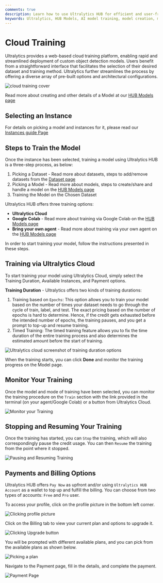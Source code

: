 ```yaml
---
comments: true
description: Learn how to use Ultralytics HUB for efficient and user-friendly AI model training in the cloud. Follow our detailed guide for easy model creation, training, evaluation, and deployment.
keywords: Ultralytics, HUB Models, AI model training, model creation, model training, model evaluation, model deployment
---
```


# Cloud Training

Ultralytics provides a web-based cloud training platform, enabling rapid and streamlined deployment of custom object detection models. Users benefit from a straightforward interface that facilitates the selection of their desired dataset and training method. Ultralytics further streamlines the process by offering a diverse array of pre-built options and architectural configurations.

![cloud training cover](https://github.com/ultralytics/ultralytics/assets/19519529/cbfdb3b8-ad35-44a6-afe6-61ec0b8e8b8d)

Read more about creating and other details of a Model at our [HUB Models page](models.md)

## Selecting an Instance

For details on picking a model and instances for it, please read our [Instances guide Page](models.md)

## Steps to Train the Model

Once the instance has been selected, training a model using Ultralytics HUB is a three-step process, as below:

1. Picking a Dataset - Read more about datasets, steps to add/remove datasets from the [Dataset page](datasets.md)
2. Picking a Model - Read more about models, steps to create/share and handle a model on the [HUB Models page](models.md)
3. Training the Model on the Chosen Dataset

Ultralytics HUB offers three training options:

- **Ultralytics Cloud**
- **Google Colab** - Read more about training via Google Colab on the [HUB Models page](models.md)
- **Bring your own agent** - Read more about training via your own agent on the [HUB Models page](models.md)

In order to start training your model, follow the instructions presented in these steps.

## Training via Ultralytics Cloud

To start training your model using Ultralytics Cloud, simply select the Training Duration, Available Instances, and Payment options.

**Training Duration** - Ultralytics offers two kinds of training durations:

1. Training based on `Epochs`: This option allows you to train your model based on the number of times your dataset needs to go through the cycle of train, label, and test. The exact pricing based on the number of epochs is hard to determine. Hence, if the credit gets exhausted before the intended number of epochs, the training pauses, and you get a prompt to top-up and resume training.
2. Timed Training: The timed training feature allows you to fix the time duration of the entire training process and also determines the estimated amount before the start of training.

![Ultralytics cloud screenshot of training duration options](https://github.com/ultralytics/ultralytics/assets/19519529/47b96f3f-a9ea-441a-b065-cba97edc333f)

When the training starts, you can click **Done** and monitor the training progress on the Model page.

## Monitor Your Training

Once the model and mode of training have been selected, you can monitor the training procedure on the `Train` section with the link provided in the terminal (on your agent/Google Colab) or a button from Ultralytics Cloud.

![Monitor your Training](https://github.com/ultralytics/ultralytics/assets/19519529/316f8301-0d60-465e-8c99-aa3daf66433c)

## Stopping and Resuming Your Training

Once the training has started, you can `Stop` the training, which will also correspondingly pause the credit usage. You can then `Resume` the training from the point where it stopped.

![Pausing and Resuming Training](https://github.com/ultralytics/ultralytics/assets/19519529/b2707a93-fa5c-4ee2-8443-6be9e1c2857d)

## Payments and Billing Options

Ultralytics HUB offers `Pay Now` as upfront and/or using `Ultralytics HUB Account` as a wallet to top up and fulfill the billing. You can choose from two types of accounts: `Free` and `Pro` user.

To access your profile, click on the profile picture in the bottom left corner.

![Clicking profile picture](https://github.com/ultralytics/ultralytics/assets/19519529/53e5410e-06f5-4b40-b29d-ef00b5779163)

Click on the Billing tab to view your current plan and options to upgrade it.

![Clicking Upgrade button](https://github.com/ultralytics/ultralytics/assets/19519529/361b43c7-a9d4-4d05-b80b-dc1fa8bce829)

You will be prompted with different available plans, and you can pick from the available plans as shown below.

![Picking a plan](https://github.com/ultralytics/ultralytics/assets/19519529/4326b01c-0d7d-4850-ac4f-ced2de3339ee)

Navigate to the Payment page, fill in the details, and complete the payment.

![Payment Page](https://github.com/ultralytics/ultralytics/assets/19519529/5deebabe-1d8a-485a-b290-e038729c849f)

